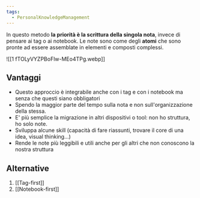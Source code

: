 ```yaml
---
tags:
  - PersonalKnowledgeManagement
---
```



In questo metodo **la priorità è la scrittura della singola nota**, invece di pensare ai tag o ai notebook.
Le note sono come degli **atomi** che sono pronte ad essere assemblate in elementi e composti complessi.

![[1 fTOLyVYZPBoFlw-MEo4TPg.webp]]

## Vantaggi
* Questo approccio è integrabile anche con i tag e con i notebook ma senza che questi siano obbligatori
* Spendo la maggior parte del tempo sulla nota e non sull'organizzazione della stessa.
* E' più semplice la migrazione in altri dispositivi o tool: non ho struttura, ho solo note.
* Sviluppa alcune skill (capacità di fare riassunti, trovare il core di una idea, visual thinking...)
* Rende le note più leggibili e utili anche per gli altri che non conoscono la nostra struttura

## Alternative
1. [[Tag-first]]
2. [[Notebook-first]]